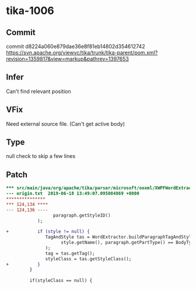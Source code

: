 # tika-1006

## Commit
commit d8224a060e879dae36e8f81eb14802d354612742
https://svn.apache.org/viewvc/tika/trunk/tika-parent/pom.xml?revision=1359817&view=markup&pathrev=1397653

## Infer
Can't find relevant position

## VFix
Need external source file. (Can't get active body)

## Type
null check to skip a few lines

## Patch
```diff
*** src/main/java/org/apache/tika/parser/microsoft/ooxml/XWPFWordExtractorDecorator.java	2019-06-18 13:49:27.740938227 +0800
--- origin.txt	2019-06-18 13:49:07.095084869 +0800
***************
*** 124,134 ****
--- 124,136 ----
                  paragraph.getStyleID()
            );
  
+           if (style != null) {
               TagAndStyle tas = WordExtractor.buildParagraphTagAndStyle(
                     style.getName(), paragraph.getPartType() == BodyType.TABLECELL
               );
               tag = tas.getTag();
               styleClass = tas.getStyleClass();
+           }
         }
         
         if(styleClass == null) {

```